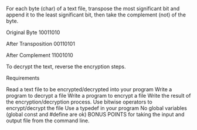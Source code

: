 For each byte (char) of a text file, transpose the most significant bit and append it to the least significant bit, then take the complement (not) of the byte.

Original Byte
10011010

After Transposition
00110101

After Complement
11001010

To decrypt the text, reverse the encryption steps.

Requirements

Read a text file to be encrypted/decrypted into your program
Write a program to decrypt a file
Write a program to encrypt a file
Write the result of the encryption/decryption process.
Use bitwise operators to encrypt/decrypt the file
Use a typedef in your program
No global variables (global const and #define are ok)
BONUS POINTS for taking the input and output file from the command line.
